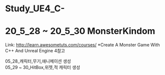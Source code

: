 # Study_UE4_C-
20_5_28 ~ 20_5_30 MonsterKindom
===============================
Link: http://learn.awesometuts.com/courses/ 
*Create A Monster Game With C++ And Unreal Engine 4참고

05_28_캐릭터,무기,애니메이션 생성   
05_29 ~ 30_HitBox,위젯,적 캐릭터 생성
